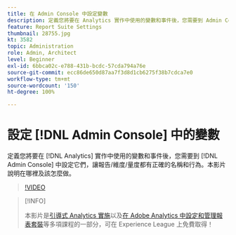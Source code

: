 ```yaml
---
title: 在 Admin Console 中設定變數
description: 定義您將要在 Analytics 實作中使用的變數和事件後，您需要到 Admin Console 中設定它們，讓報告/維度/量度都有正確的名稱和行為。本影片說明在哪裡及該怎麼做。
feature: Report Suite Settings
thumbnail: 28755.jpg
kt: 3582
topic: Administration
role: Admin, Architect
level: Beginner
exl-id: 6bbca02c-e788-431b-bcdc-57cda794a76e
source-git-commit: ecc86de650d87aa7f3d8d1cb6275f38b7cdca7e0
workflow-type: tm+mt
source-wordcount: '150'
ht-degree: 100%

---
```


# 設定 [!DNL Admin Console] 中的變數

定義您將要在 [!DNL Analytics] 實作中使用的變數和事件後，您需要到 [!DNL Admin Console] 中設定它們，讓報告/維度/量度都有正確的名稱和行為。本影片說明在哪裡及該怎麼做。

>[!VIDEO](https://video.tv.adobe.com/v/28755/?quality=12&learn=on)

>[!INFO]
>
> 本影片是[引導式 Analytics 實施](https://experienceleague.adobe.com/?recommended=Analytics-D-1-2019.1)以及[在 Adobe Analytics 中設定和管理報表套裝](https://experienceleague.adobe.com/?recommended=Analytics-A-1-2021.1.administration)等多項課程的一部分，可在 Experience League 上免費取得！

